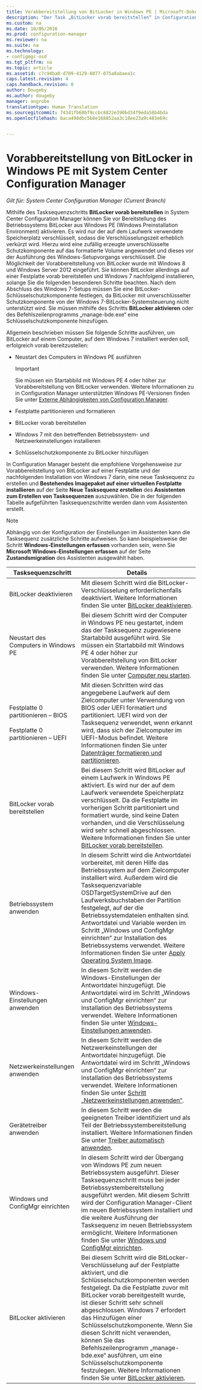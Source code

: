 ```yaml
---
title: Vorabbereitstellung von BitLocker in Windows PE | Microsoft-Dokumentation
description: "Der Task „BitLocker vorab bereitstellen“ in Configuration Manager aktiviert BitLocker aus Windows Preinstallation Environment vor der Bereitstellung des Betriebssystems."
ms.custom: na
ms.date: 10/06/2016
ms.prod: configuration-manager
ms.reviewer: na
ms.suite: na
ms.technology:
- configmgr-osd
ms.tgt_pltfrm: na
ms.topic: article
ms.assetid: c7c94ba0-d709-4129-8077-075a8abaea1c
caps.latest.revision: 4
caps.handback.revision: 0
author: Dougeby
ms.author: dougeby
manager: angrobe
translationtype: Human Translation
ms.sourcegitcommit: 74341fb60bf9ccbc8822e390bd34f9eda58b4bda
ms.openlocfilehash: baca498dbc5b8e168852aa3c18ee23a9c483e69c


---
```

# <a name="preprovision-bitlocker-in-windows-pe-with-system-center-configuration-manager"></a>Vorabbereitstellung von BitLocker in Windows PE mit System Center Configuration Manager

*Gilt für: System Center Configuration Manager (Current Branch)*

Mithilfe des Tasksequenzschritts **BitLocker vorab bereitstellen** in System Center Configuration Manager können Sie vor Bereitstellung des Betriebssystems BitLocker aus Windows PE (Windows Preinstallation Environment) aktivieren. Es wird nur der auf dem Laufwerk verwendete Speicherplatz verschlüsselt, sodass die Verschlüsselungszeit erheblich verkürzt wird. Hierzu wird eine zufällig erzeugte unverschlüsselte Schutzkomponente auf das formatierte Volume angewendet und dieses vor der Ausführung des Windows-Setupvorgangs verschlüsselt. Die Möglichkeit der Vorabbereitstellung von BitLocker wurde mit Windows 8 und Windows Server 2012 eingeführt. Sie können BitLocker allerdings auf einer Festplatte vorab bereitstellen und Windows 7 nachfolgend installieren, solange Sie die folgenden besonderen Schritte beachten. Nach dem Abschluss des Windows 7-Setups müssen Sie eine BitLocker-Schlüsselschutzkomponente festlegen, da BitLocker mit unverschlüsselter Schutzkomponente von der Windows 7-BitLocker-Systemsteuerung nicht unterstützt wird. Sie müssen mithilfe des Schritts **BitLocker aktivieren** oder des Befehlszeilenprogramms „manage-bde.exe“ eine Schlüsselschutzkomponente hinzufügen.  

 Allgemein beschrieben müssen Sie folgende Schritte ausführen, um BitLocker auf einem Computer, auf dem Windows 7 installiert werden soll, erfolgreich vorab bereitzustellen:  

-   Neustart des Computers in Windows PE ausführen  

    > [!IMPORTANT]  
    >  Sie müssen ein Startabbild mit Windows PE 4 oder höher zur Vorabbereitstellung von BitLocker verwenden. Weitere Informationen zu in Configuration Manager unterstützten Windows PE-Versionen finden Sie unter [Externe Abhängigkeiten von Configuration Manager](../plan-design/infrastructure-requirements-for-operating-system-deployment.md#BKMK_ExternalDependencies).  

-   Festplatte partitionieren und formatieren  

-   BitLocker vorab bereitstellen  

-   Windows 7 mit den betreffenden Betriebssystem- und Netzwerkeinstellungen installieren  

-   Schlüsselschutzkomponente zu BitLocker hinzufügen  

 In Configuration Manager besteht die empfohlene Vorgehensweise zur Vorabbereitstellung von BitLocker auf einer Festplatte und der nachfolgenden Installation von Windows 7 darin, eine neue Tasksequenz zu erstellen und **Bestehendes Imagepaket auf einer virtuellen Festplatte installieren** auf der Seite **Neue Tasksequenz erstellen** des **Assistenten zum Erstellen von Tasksequenzen** auszuwählen. Die in der folgenden Tabelle aufgeführten Tasksequenzschritte werden dann vom Assistenten erstellt.  

> [!NOTE]  
>  Abhängig von der Konfiguration der Einstellungen im Assistenten kann die Tasksequenz zusätzliche Schritte aufweisen. So kann beispielsweise der Schritt **Windows-Einstellungen erfassen** vorhanden sein, wenn Sie **Microsoft Windows-Einstellungen erfassen** auf der Seite **Zustandsmigration** des Assistenten ausgewählt haben.  

|Tasksequenzschritt|Details|  
|------------------------|-------------|  
|BitLocker deaktivieren|Mit diesem Schritt wird die BitLocker-Verschlüsselung erforderlichenfalls deaktiviert. Weitere Informationen finden Sie unter [BitLocker deaktivieren](../understand/task-sequence-steps.md#BKMK_DisableBitLocker).|  
|Neustart des Computers in Windows PE|Bei diesem Schritt wird der Computer in Windows PE neu gestartet, indem das der Tasksequenz zugewiesene Startabbild ausgeführt wird. Sie müssen ein Startabbild mit Windows PE 4 oder höher zur Vorabbereitstellung von BitLocker verwenden. Weitere Informationen finden Sie unter [Computer neu starten](../understand/task-sequence-steps.md#BKMK_RestartComputer).|  
|Festplatte 0 partitionieren – BIOS<br /><br /> Festplatte 0 partitionieren – UEFI|Mit diesen Schritten wird das angegebene Laufwerk auf dem Zielcomputer unter Verwendung von BIOS oder UEFI formatiert und partitioniert. UEFI wird von der Tasksequenz verwendet, wenn erkannt wird, dass sich der Zielcomputer im UEFI-Modus befindet. Weitere Informationen finden Sie unter [Datenträger formatieren und partitionieren](../understand/task-sequence-steps.md#BKMK_FormatandPartitionDisk).|  
|BitLocker vorab bereitstellen|Bei diesem Schritt wird BitLocker auf einem Laufwerk in Windows PE aktiviert. Es wird nur der auf dem Laufwerk verwendete Speicherplatz verschlüsselt. Da die Festplatte im vorherigen Schritt partitioniert und formatiert wurde, sind keine Daten vorhanden, und die Verschlüsselung wird sehr schnell abgeschlossen. Weitere Informationen finden Sie unter [BitLocker vorab bereitstellen](../understand/task-sequence-steps.md#BKMK_PreProvisionBitLocker).|  
|Betriebssystem anwenden|In diesem Schritt wird die Antwortdatei vorbereitet, mit deren Hilfe das Betriebssystem auf dem Zielcomputer installiert wird. Außerdem wird die Tasksequenzvariable OSDTargetSystemDrive auf den Laufwerksbuchstaben der Partition festgelegt, auf der die Betriebssystemdateien enthalten sind. Antwortdatei und Variable werden im Schritt „Windows und ConfigMgr einrichten“ zur Installation des Betriebssystems verwendet. Weitere Informationen finden Sie unter [Apply Operating System Image](../understand/task-sequence-steps.md#BKMK_ApplyOperatingSystemImage).|  
|Windows-Einstellungen anwenden|In diesem Schritt werden die Windows-Einstellungen der Antwortdatei hinzugefügt. Die Antwortdatei wird im Schritt „Windows und ConfigMgr einrichten“ zur Installation des Betriebssystems verwendet. Weitere Informationen finden Sie unter [Windows-Einstellungen anwenden](../understand/task-sequence-steps.md#BKMK_ApplyWindowsSettings).|  
|Netzwerkeinstellungen anwenden|In diesem Schritt werden die Netzwerkeinstellungen der Antwortdatei hinzugefügt. Die Antwortdatei wird im Schritt „Windows und ConfigMgr einrichten“ zur Installation des Betriebssystems verwendet. Weitere Informationen finden Sie unter [Schritt „Netzwerkeinstellungen anwenden“](../understand/task-sequence-steps.md#BKMK_ApplyNetworkSettings).|  
|Gerätetreiber anwenden|In diesem Schritt werden die geeigneten Treiber identifiziert und als Teil der Betriebssystembereitstellung installiert. Weitere Informationen finden Sie unter [Treiber automatisch anwenden](../understand/task-sequence-steps.md#BKMK_AutoApplyDrivers).|  
|Windows und ConfigMgr einrichten|In diesem Schritt wird der Übergang von Windows PE zum neuen Betriebssystem ausgeführt. Dieser Tasksequenzschritt muss bei jeder Betriebssystembereitstellung ausgeführt werden. Mit diesem Schritt wird der Configuration Manager-Client im neuen Betriebssystem installiert und die weitere Ausführung der Tasksequenz im neuen Betriebssystem ermöglicht. Weitere Informationen finden Sie unter [Windows und ConfigMgr einrichten](../understand/task-sequence-steps.md#BKMK_SetupWindowsandConfigMgr).|  
|BitLocker aktivieren|Bei diesem Schritt wird die BitLocker-Verschlüsselung auf der Festplatte aktiviert, und die Schlüsselschutzkomponenten werden festgelegt. Da die Festplatte zuvor mit BitLocker vorab bereitgestellt wurde, ist dieser Schritt sehr schnell abgeschlossen. Windows 7 erfordert das Hinzufügen einer Schlüsselschutzkomponente. Wenn Sie diesen Schritt nicht verwenden, können Sie das Befehlszeilenprogramm „manage-bde.exe“ ausführen, um eine Schlüsselschutzkomponente festzulegen. Weitere Informationen finden Sie unter [BitLocker aktivieren](../understand/task-sequence-steps.md#BKMK_EnableBitLocker).|  



<!--HONumber=Dec16_HO3-->


